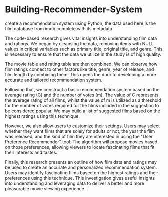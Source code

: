 # Building-Recommender-System
create a recommendation system using Python, the data used here is the film database from imdb complete with its metadata


The code-based research gives vital insights into understanding film data and ratings. We began by cleansing the data, removing items with NULL values in critical variables such as primary title, original title, and genre. This is necessary to ensure that the data we utilize in the study is of high quality.

The movie table and rating table are then combined. We can observe how film ratings connect to other factors like title, genre, year of release, and film length by combining them. This opens the door to developing a more accurate and tailored recommendation system.

Following that, we construct a basic recommendation system based on the average rating (C) and the number of votes (m). The value of C represents the average rating of all films, whilst the value of m is utilized as a threshold for the number of votes required for the films included in the suggestion to be considered popular. We may build a list of suggested films based on the highest ratings using this technique.

However, we also allow users to customize their settings. Users may select whether they want films that are solely for adults or not, the year the film was released, and the kind of film they are interested in using the "User Preference Recommender" tool. The algorithm will propose movies based on those preferences, allowing viewers to locate fascinating films that fit their interests and tastes.

Finally, this research presents an outline of how film data and ratings may be used to create an accurate and personalized recommendation system. Users may identify fascinating films based on the highest ratings and their preferences using this technique. This investigation gives useful insights into understanding and leveraging data to deliver a better and more pleasurable movie viewing experience.
